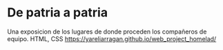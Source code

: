 # De patria a patria
Una exposicion de los lugares de donde proceden los compañeros de equipo.
HTML, CSS
https://yareliarragan.github.io/web_project_homelad/